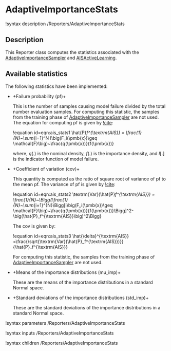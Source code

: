 # AdaptiveImportanceStats

!syntax description /Reporters/AdaptiveImportanceStats

## Description

This Reporter class computes the statistics associated with the [AdaptiveImportanceSampler](AdaptiveImportanceSampler.md)
 and [AISActiveLearning](AISActiveLearning).

## Available statistics

The following statistics have been implemented:

- +Failure probability (pf)+

  This is the number of samples causing model failure divided by the total number evaluation
  samples. For computing this statistic, the samples from the training phase of [AdaptiveImportanceSampler](AdaptiveImportanceSampler.md)
  are not used. The equation for computing pf is given by [!cite](au1999new):

  !equation id=eqn:ais_stats1
  \hat{P}_f^{\textrm{AIS}} = \frac{1}{N}~\sum_{i=1}^N I\big(F_i(\pmb{x})\geq \mathcal{F}\big)~\frac{q(\pmb{x})}{f(\pmb{x})}

  where, $q(.)$ is the nominal density, $f(.)$ is the importance density, and $I[.]$ is
  the indicator function of model failure.

- +Coefficient of variation (cov)+

  This quantity is computed as the ratio of square root of variance of pf to the
  mean pf. The variance of pf is given by [!cite](au1999new):

  !equation id=eqn:ais_stats2
  \textrm{Var}(\hat{P}_f^{\textrm{AIS}}) = \frac{1}{N}~\Bigg\{\frac{1}{N}~\sum_{i=1}^{N}\Bigg[I\big(F_i(\pmb{x})\geq \mathcal{F}\big)~\frac{q(\pmb{x})}{f(\pmb{x})}\Bigg]^2-\big(\hat{P}_f^{\textrm{AIS}}\big)^2\Bigg\}

  The cov is given by:

  !equation id=eqn:ais_stats3
  \hat{\delta}^{\textrm{AIS}} =\frac{\sqrt{\textrm{Var}(\hat{P}_f^{\textrm{AIS}})}}{\hat{P}_f^{\textrm{AIS}}}

  For computing this statistic, the samples from the training phase of [AdaptiveImportanceSampler](AdaptiveImportanceSampler.md)
  are not used.

- +Means of the importance distributions (mu_imp)+

  These are the means of the importance distributions in a standard Normal space.

- +Standard deviations of the importance distributions (std_imp)+

  These are the standard deviations of the importance distributions in a standard Normal space.

!syntax parameters /Reporters/AdaptiveImportanceStats

!syntax inputs /Reporters/AdaptiveImportanceStats

!syntax children /Reporters/AdaptiveImportanceStats
